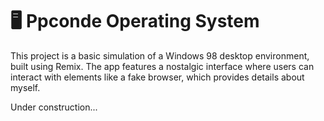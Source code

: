 # 🖥️ Ppconde Operating System
This project is a basic simulation of a Windows 98 desktop environment, built using Remix. The app features a nostalgic interface where users can interact with elements like a fake browser, which provides details about myself.

Under construction...
